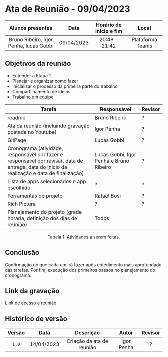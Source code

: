 # Ata de Reunião - 09/04/2023


|             Alunos presentes            |    Data    | Horário de inicio e fim |      Local       |
| :-------------------------------------: | :--------: | :---------------------: | :--------------: |
| Bruno Ribeiro, Igor Penha, lucas Gobbi  | 09/04/2023 |      20:48 - 21:42      | Plataforma Teams |

## Objetivos da reunião

- Entender a Etapa 1
- Planejar e organizar como fazer
- Inicializar o processo da primeira parte do trabalho
- Compartilhamento de ideias
- Trabalho em equipe


| Tarefa | Responsável | Revisor |
| ------ | ----------- | ------- |
| readme | Bruno Ribeiro | ?
| Ata da reunião (incluindo gravação postada no Youtube) | Igor Penha | ?
| GitPage | Lucas Gobbi | ?
| Cronograma (atividade, responsável por fazer e responsável por revisar, data de entrega, data do início da realização e data de finalização) | Lucas Gobbi, Igor Penha e Bruno Ribeiro | ?
| Lista de apps selecionados e app escolhido | ? | ?
| Ferramentas do projeto | Rafael Bosi | ?
| Rich Picture | ? | ?
| Planejamento do projeto (grade horária, definição dos dias de reunião) |  Todos | 
<figcaption align="center">Tabela 1: Atividades a serem feitas.</figcaption>

## Conclusão

Confirmação do que cada um irá fazer após entedimento mais aprofundado das tarefas.
Por fim, execução dos primeiros passos no planejamento do cronograma.

## Link da gravação

[Link de acesso a reunião](https://youtu.be/wiXy-kvHw5c)

## Histórico de versão
| Versão | Data | Descrição | Autor | Revisor |
| :----: | :--: | :-------: | :---: | :-----: |
| `1.0` | 14/04/2023 | Criação da ata de reunião | Igor Penha | ? |

